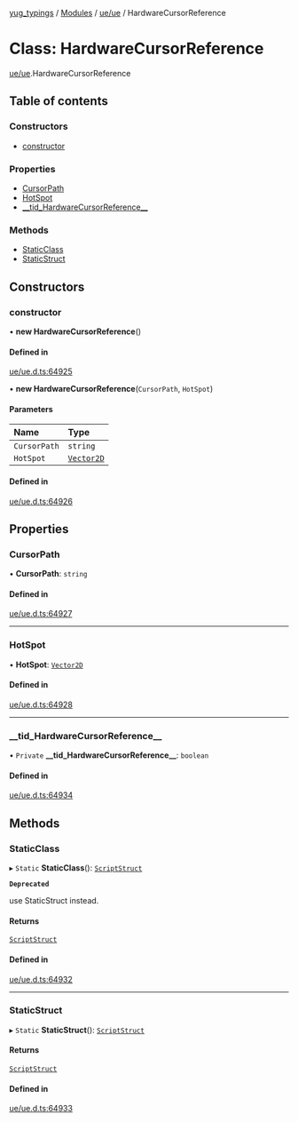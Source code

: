 [yug_typings](../README.md) / [Modules](../modules.md) / [ue/ue](../modules/ue_ue.md) / HardwareCursorReference

# Class: HardwareCursorReference

[ue/ue](../modules/ue_ue.md).HardwareCursorReference

## Table of contents

### Constructors

- [constructor](ue_ue.HardwareCursorReference.md#constructor)

### Properties

- [CursorPath](ue_ue.HardwareCursorReference.md#cursorpath)
- [HotSpot](ue_ue.HardwareCursorReference.md#hotspot)
- [\_\_tid\_HardwareCursorReference\_\_](ue_ue.HardwareCursorReference.md#__tid_hardwarecursorreference__)

### Methods

- [StaticClass](ue_ue.HardwareCursorReference.md#staticclass)
- [StaticStruct](ue_ue.HardwareCursorReference.md#staticstruct)

## Constructors

### constructor

• **new HardwareCursorReference**()

#### Defined in

[ue/ue.d.ts:64925](https://github.com/YugMetaverse/yug_typings/blob/b7d9b19/ue/ue.d.ts#L64925)

• **new HardwareCursorReference**(`CursorPath`, `HotSpot`)

#### Parameters

| Name | Type |
| :------ | :------ |
| `CursorPath` | `string` |
| `HotSpot` | [`Vector2D`](ue_ue_s.Vector2D.md) |

#### Defined in

[ue/ue.d.ts:64926](https://github.com/YugMetaverse/yug_typings/blob/b7d9b19/ue/ue.d.ts#L64926)

## Properties

### CursorPath

• **CursorPath**: `string`

#### Defined in

[ue/ue.d.ts:64927](https://github.com/YugMetaverse/yug_typings/blob/b7d9b19/ue/ue.d.ts#L64927)

___

### HotSpot

• **HotSpot**: [`Vector2D`](ue_ue_s.Vector2D.md)

#### Defined in

[ue/ue.d.ts:64928](https://github.com/YugMetaverse/yug_typings/blob/b7d9b19/ue/ue.d.ts#L64928)

___

### \_\_tid\_HardwareCursorReference\_\_

• `Private` **\_\_tid\_HardwareCursorReference\_\_**: `boolean`

#### Defined in

[ue/ue.d.ts:64934](https://github.com/YugMetaverse/yug_typings/blob/b7d9b19/ue/ue.d.ts#L64934)

## Methods

### StaticClass

▸ `Static` **StaticClass**(): [`ScriptStruct`](ue_ue.ScriptStruct.md)

**`Deprecated`**

use StaticStruct instead.

#### Returns

[`ScriptStruct`](ue_ue.ScriptStruct.md)

#### Defined in

[ue/ue.d.ts:64932](https://github.com/YugMetaverse/yug_typings/blob/b7d9b19/ue/ue.d.ts#L64932)

___

### StaticStruct

▸ `Static` **StaticStruct**(): [`ScriptStruct`](ue_ue.ScriptStruct.md)

#### Returns

[`ScriptStruct`](ue_ue.ScriptStruct.md)

#### Defined in

[ue/ue.d.ts:64933](https://github.com/YugMetaverse/yug_typings/blob/b7d9b19/ue/ue.d.ts#L64933)
